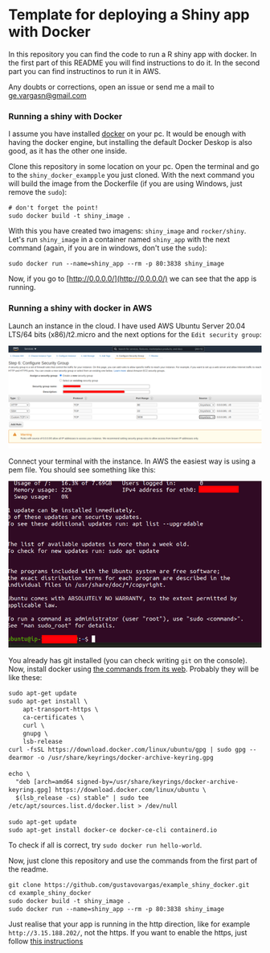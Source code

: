 # Template for deploying a Shiny app with Docker

In this repository you can find the code to run a R shiny app with docker. In the first part of this README you will find instructions to do it. In the second part you can find instructinos to run it in AWS.

Any doubts or corrections, open an issue or send me a mail to ge.vargasn@gmail.com

### Running a shiny with Docker

I assume you have installed [docker](https://www.docker.com/products/docker-desktop) on your pc. It would be enough with having the docker engine, but installing the default Docker Deskop is also good, as it has the other one inside.

Clone this repository in some location on your pc. Open the terminal and go to the `shiny_docker_exampple` you just cloned. With the next command you will build the image from the Dockerfile (if you are using Windows, just remove the `sudo`):

```
# don't forget the point!
sudo docker build -t shiny_image .
```

With this you have created two imagens: `shiny_image` and `rocker/shiny`. Let's run `shiny_image` in a container named `shiny_app` with the next command (again, if you are in windows, don't use the `sudo`):

```
sudo docker run --name=shiny_app --rm -p 80:3838 shiny_image
```

Now, if you go to [http://0.0.0.0/](http://0.0.0.0/) we can see that the app is running.




### Running a shiny with docker in AWS

Launch an instance in the cloud. I have used AWS Ubuntu Server 20.04 LTS/64 bits (x86)/t2.micro and the next options for the `Edit security group`:

<img src="aws_inbound_rules_shiny.png" alt="Rules for AWS Shiny app" width="600"/>

Connect your terminal with the instance. In AWS the easiest way is using a pem file. You should see something like this:

<img src="terminal_connected.png" alt="Terminal connected to AWS" width="600"/>

You already has git installed (you can check writing `git` on the console). Now, install docker using [the commands from its web](https://docs.docker.com/engine/install/ubuntu/). Probably they will be like these:

```
sudo apt-get update
sudo apt-get install \
    apt-transport-https \
    ca-certificates \
    curl \
    gnupg \
    lsb-release
curl -fsSL https://download.docker.com/linux/ubuntu/gpg | sudo gpg --dearmor -o /usr/share/keyrings/docker-archive-keyring.gpg

echo \
  "deb [arch=amd64 signed-by=/usr/share/keyrings/docker-archive-keyring.gpg] https://download.docker.com/linux/ubuntu \
  $(lsb_release -cs) stable" | sudo tee /etc/apt/sources.list.d/docker.list > /dev/null

sudo apt-get update
sudo apt-get install docker-ce docker-ce-cli containerd.io
```

To check if all is correct, try `sudo docker run hello-world`.

Now, just clone this repository and use the commands from the first part of the readme. 

```
git clone https://github.com/gustavovargas/example_shiny_docker.git
cd example_shiny_docker
sudo docker build -t shiny_image .
sudo docker run --name=shiny_app --rm -p 80:3838 shiny_image
```

Just realise that your app is running in the http direction, like for example `http://3.15.188.202/`, not the https. If you want to enable the https, just follow [this instructions](https://support.rstudio.com/hc/en-us/articles/213733868-Running-Shiny-Server-with-a-Proxy)